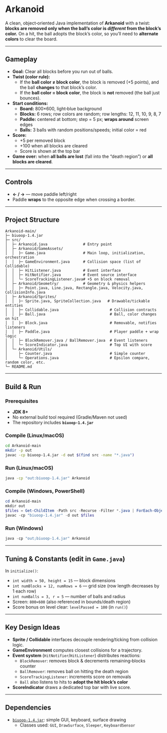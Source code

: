 # Arkanoid

A clean, object‑oriented Java implementation of **Arkanoid** with a twist: **blocks are removed only when the ball’s color is *different* from the block’s color.** On a hit, the ball adopts the block’s color, so you’ll need to **alternate colors** to clear the board.

---

## Gameplay

- **Goal:** Clear all blocks before you run out of balls.
- **Twist (color rule):**
  - If the **ball color ≠ block color**, the block is removed (+5 points), and the ball **changes** to that block’s color.
  - If the **ball color = block color**, the block is **not** removed (the ball just bounces).
- **Start conditions:**
  - **Board:** 800×600, light‑blue background
  - **Blocks:** 6 rows; row colors are random; row lengths: 12, 11, 10, 9, 8, 7
  - **Paddle:** centered at bottom; step = 5 px; **wraps around** screen edges
  - **Balls:** 3 balls with random positions/speeds; initial color = red
- **Score:**
  - +5 per removed block
  - +100 when all blocks are cleared
  - Score is shown at the top bar
- **Game over:** when **all balls are lost** (fall into the “death region”) or **all blocks are cleared**.

---

## Controls

- **← / →** — move paddle left/right
- Paddle **wraps** to the opposite edge when crossing a border.

---

## Project Structure

```
Arkanoid-main/
├─ biuoop-1.4.jar
├─ src/
│  ├─ Arkanoid.java                # Entry point
│  ├─ Arkanoid/GameAssets/
│  │  ├─ Game.java                 # Main loop, initialization, orchestration
│  │  ├─ GameEnvironment.java      # Collision space (list of Collidable)
│  │  ├─ HitListener.java          # Event interface
│  │  ├─ HitNotifier.java          # Event source interface
│  │  └─ ScoreTrackingListener.java# +5 on block removal
│  ├─ Arkanoid/Geometry/           # Geometry & physics helpers
│  │  ├─ Point.java, Line.java, Rectangle.java, Velocity.java, CollisionInfo.java
│  ├─ Arkanoid/Sprites/
│  │  ├─ Sprite.java, SpriteCollection.java   # Drawable/tickable entities
│  │  ├─ Collidable.java                       # Collision contracts
│  │  ├─ Ball.java                             # Ball, color changes on hit
│  │  ├─ Block.java                            # Removable, notifies listeners
│  │  ├─ Paddle.java                           # Player paddle + wrap logic
│  │  ├─ BlockRemover.java / BallRemover.java  # Event listeners
│  │  └─ ScoreIndicator.java                   # Top UI with score
│  └─ Arkanoid/Utils/
│     ├─ Counter.java                          # Simple counter
│     └─ Operations.java                       # Epsilon compare, random color, etc.
└─ README.md
```

---

## Build & Run

### Prerequisites
- **JDK 8+**
- No external build tool required (Gradle/Maven not used)
- The repository includes **`biuoop-1.4.jar`**

### Compile (Linux/macOS)
```bash
cd Arkanoid-main
mkdir -p out
javac -cp biuoop-1.4.jar -d out $(find src -name "*.java")
```

### Run (Linux/macOS)
```bash
java -cp "out:biuoop-1.4.jar" Arkanoid
```

### Compile (Windows, PowerShell)
```powershell
cd Arkanoid-main
mkdir out
$files = Get-ChildItem -Path src -Recurse -Filter *.java | ForEach-Object { $_.FullName }
javac -cp "biuoop-1.4.jar" -d out $files
```

### Run (Windows)
```powershell
java -cp "out;biuoop-1.4.jar" Arkanoid
```

---

## Tuning & Constants (edit in `Game.java`)

In `initialize()`:
- `int width = 50, height = 15` — block dimensions
- `int numBlocks = 12, numRows = 6` — grid size (row length decreases by 1 each row)
- `int numBalls = 3, r = 5` — number of balls and radius
- Screen: `800×600` (also referenced in bounds/death region)
- Score bonus on level clear: `levelPassed = 100` (in `run()`)

---

## Key Design Ideas

- **Sprite / Collidable** interfaces decouple rendering/ticking from collision logic.
- **GameEnvironment** computes closest collisions for a trajectory.
- **Event system** (`HitNotifier`/`HitListener`) distributes reactions:
  - `BlockRemover`: removes block & decrements remaining‑blocks counter
  - `BallRemover`: removes ball on hitting the death region
  - `ScoreTrackingListener`: increments score on removals
  - `Ball` also listens to hits to **adopt the hit block’s color**
- **ScoreIndicator** draws a dedicated top bar with live score.

---

## Dependencies

- [`biuoop-1.4.jar`](biuoop-1.4.jar): simple GUI, keyboard, surface drawing
  - Classes used: `GUI`, `DrawSurface`, `Sleeper`, `KeyboardSensor`
